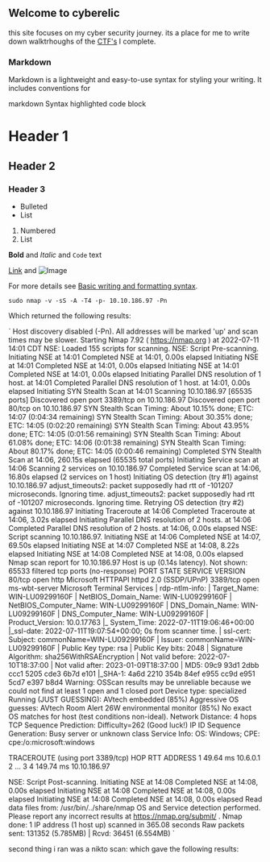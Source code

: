 ## Welcome to cyberelic

this site focuses on my cyber security journey. its a place for me to write down walktrhoughs of the [CTF's](https://en.wikipedia.org/wiki/Capture_the_flag_(cybersecurity)) I complete.


### Markdown


Markdown
is a lightweight and easy-to-use syntax for styling your writing. It includes conventions for

markdown
Syntax highlighted code block

# Header 1
## Header 2
### Header 3

- Bulleted
- List

1. Numbered
2. List

**Bold** and _Italic_ and `Code` text

[Link](url) and ![Image](src)


For more details see [Basic writing and formatting syntax](https://docs.github.com/en/github/writing-on-github/getting-started-with-writing-and-formatting-on-github/basic-writing-and-formatting-syntax).

```
sudo nmap -v -sS -A -T4 -p- 10.10.186.97 -Pn
```

Which returned the following results:

`
Host discovery disabled (-Pn). All addresses will be marked 'up' and scan times may be slower.
Starting Nmap 7.92 ( https://nmap.org ) at 2022-07-11 14:01 CDT
NSE: Loaded 155 scripts for scanning.
NSE: Script Pre-scanning.
Initiating NSE at 14:01
Completed NSE at 14:01, 0.00s elapsed
Initiating NSE at 14:01
Completed NSE at 14:01, 0.00s elapsed
Initiating NSE at 14:01
Completed NSE at 14:01, 0.00s elapsed
Initiating Parallel DNS resolution of 1 host. at 14:01
Completed Parallel DNS resolution of 1 host. at 14:01, 0.00s elapsed
Initiating SYN Stealth Scan at 14:01
Scanning 10.10.186.97 [65535 ports]
Discovered open port 3389/tcp on 10.10.186.97
Discovered open port 80/tcp on 10.10.186.97
SYN Stealth Scan Timing: About 10.15% done; ETC: 14:07 (0:04:34 remaining)
SYN Stealth Scan Timing: About 30.35% done; ETC: 14:05 (0:02:20 remaining)
SYN Stealth Scan Timing: About 43.95% done; ETC: 14:05 (0:01:56 remaining)
SYN Stealth Scan Timing: About 61.08% done; ETC: 14:06 (0:01:38 remaining)
SYN Stealth Scan Timing: About 80.17% done; ETC: 14:05 (0:00:46 remaining)
Completed SYN Stealth Scan at 14:06, 260.15s elapsed (65535 total ports)
Initiating Service scan at 14:06
Scanning 2 services on 10.10.186.97
Completed Service scan at 14:06, 16.80s elapsed (2 services on 1 host)
Initiating OS detection (try #1) against 10.10.186.97
adjust_timeouts2: packet supposedly had rtt of -101207 microseconds.  Ignoring time.
adjust_timeouts2: packet supposedly had rtt of -101207 microseconds.  Ignoring time.
Retrying OS detection (try #2) against 10.10.186.97
Initiating Traceroute at 14:06
Completed Traceroute at 14:06, 3.02s elapsed
Initiating Parallel DNS resolution of 2 hosts. at 14:06
Completed Parallel DNS resolution of 2 hosts. at 14:06, 0.00s elapsed
NSE: Script scanning 10.10.186.97.
Initiating NSE at 14:06
Completed NSE at 14:07, 69.50s elapsed
Initiating NSE at 14:07
Completed NSE at 14:08, 8.22s elapsed
Initiating NSE at 14:08
Completed NSE at 14:08, 0.00s elapsed
Nmap scan report for 10.10.186.97
Host is up (0.14s latency).
Not shown: 65533 filtered tcp ports (no-response)
PORT     STATE SERVICE       VERSION
80/tcp   open  http          Microsoft HTTPAPI httpd 2.0 (SSDP/UPnP)
3389/tcp open  ms-wbt-server Microsoft Terminal Services
| rdp-ntlm-info: 
|   Target_Name: WIN-LU09299160F
|   NetBIOS_Domain_Name: WIN-LU09299160F
|   NetBIOS_Computer_Name: WIN-LU09299160F
|   DNS_Domain_Name: WIN-LU09299160F
|   DNS_Computer_Name: WIN-LU09299160F
|   Product_Version: 10.0.17763
|_  System_Time: 2022-07-11T19:06:46+00:00
|_ssl-date: 2022-07-11T19:07:54+00:00; 0s from scanner time.
| ssl-cert: Subject: commonName=WIN-LU09299160F
| Issuer: commonName=WIN-LU09299160F
| Public Key type: rsa
| Public Key bits: 2048
| Signature Algorithm: sha256WithRSAEncryption
| Not valid before: 2022-07-10T18:37:00
| Not valid after:  2023-01-09T18:37:00
| MD5:   09c9 93d1 2dbb ccc1 5205 cde3 6b7d e101
|_SHA-1: 4a6d 2210 354b 84ef e955 cc9d e951 5cd7 e397 b8d4
Warning: OSScan results may be unreliable because we could not find at least 1 open and 1 closed port
Device type: specialized
Running (JUST GUESSING): AVtech embedded (85%)
Aggressive OS guesses: AVtech Room Alert 26W environmental monitor (85%)
No exact OS matches for host (test conditions non-ideal).
Network Distance: 4 hops
TCP Sequence Prediction: Difficulty=262 (Good luck!)
IP ID Sequence Generation: Busy server or unknown class
Service Info: OS: Windows; CPE: cpe:/o:microsoft:windows

TRACEROUTE (using port 3389/tcp)
HOP RTT       ADDRESS
1   49.64 ms  10.6.0.1
2   ... 3
4   149.74 ms 10.10.186.97

NSE: Script Post-scanning.
Initiating NSE at 14:08
Completed NSE at 14:08, 0.00s elapsed
Initiating NSE at 14:08
Completed NSE at 14:08, 0.00s elapsed
Initiating NSE at 14:08
Completed NSE at 14:08, 0.00s elapsed
Read data files from: /usr/bin/../share/nmap
OS and Service detection performed. Please report any incorrect results at https://nmap.org/submit/ .
Nmap done: 1 IP address (1 host up) scanned in 365.08 seconds
           Raw packets sent: 131352 (5.785MB) | Rcvd: 36451 (6.554MB)
`

second thing i ran was a nikto scan:
which gave the following results:

